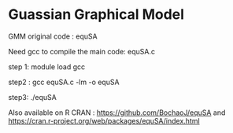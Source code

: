 # Guassian Graphical Model
GMM original code : equSA

Need gcc to compile the main code: equSA.c

step 1: module load gcc

step2 : gcc equSA.c -lm -o equSA

step3: ./equSA


Also available on R CRAN : https://github.com/BochaoJ/equSA and https://cran.r-project.org/web/packages/equSA/index.html
